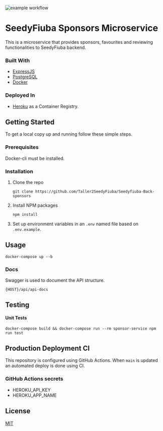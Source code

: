 ![example workflow](https://github.com/Taller2SeedyFiuba/Seedyfiuba-Back-sponsors/actions/workflows/main.yml/badge.svg)

# SeedyFiuba Sponsors Microservice

This is a microservice that provides sponsors, favourites and reviewing functionalities to SeedyFiuba backend.

### Built With

* [ExpressJS](https://expressjs.com/)
* [PostgreSQL](https://www.postgresql.org/)
* [Docker](https://www.docker.com/)

### Deployed In

* [Heroku](https://www.heroku.com/) as a Container Registry.

## Getting Started

To get a local copy up and running follow these simple steps.

### Prerequisites

Docker-cli must be installed. 

### Installation

1. Clone the repo
   ```git
   git clone https://github.com/Taller2SeedyFiuba/Seedyfiuba-Back-sponsors
   ```
2. Install NPM packages
   ```npm
   npm install
   ```
3. Set up environment variables in an ```.env``` named file based on ```.env.example```.

## Usage

```
docker-compose up --b
```

### Docs

Swagger is used to document the API structure. 
```
{HOST}/api/api-docs
```

## Testing

#### Unit Tests
```
docker-compose build && docker-compose run --rm sponsor-service npm run test
```

## Production Deployment CI

This repository is configured using GitHub Actions. When ```main``` is updated an automated deploy is done using CI.

### GitHub Actions secrets

* HEROKU_API_KEY
* HEROKU_APP_NAME

## License
[MIT](https://choosealicense.com/licenses/mit/)

